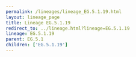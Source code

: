 ```yaml
---
permalink: /lineages/lineage_EG.5.1.19.html
layout: lineage_page
title: Lineage EG.5.1.19
redirect_to: ../lineage.html?lineage=EG.5.1.19
lineage: EG.5.1.19
parent: EG.5.1
children: ['EG.5.1.19']
---
```

